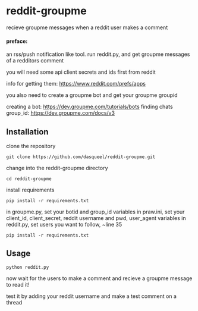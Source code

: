 # reddit-groupme
recieve groupme messages when a reddit user makes a comment

#### preface:
an rss/push notification like tool.
run reddit.py, and get groupme messages of a redditors comment

you will need some api client secrets and ids first from reddit

info for getting them: https://www.reddit.com/prefs/apps

you also need to create a groupme bot and get your groupme groupid

creating a bot: https://dev.groupme.com/tutorials/bots
finding chats group_id: https://dev.groupme.com/docs/v3

## Installation

clone the repository

```
git clone https://github.com/dasqueel/reddit-groupme.git
```

change into the reddit-groupme directory

```
cd reddit-groupme
```

install requirements

```
pip install -r requirements.txt
```

in groupme.py, set your botid and group_id variables
in praw.ini, set your client_id, client_secret, reddit username and pwd, user_agent variables
in reddit.py, set users you want to follow, ~line 35

```
pip install -r requirements.txt
```

## Usage
```
python reddit.py
```

now wait for the users to make a comment and recieve a groupme message to read it!

test it by adding your reddit username and make a test comment on a thread
